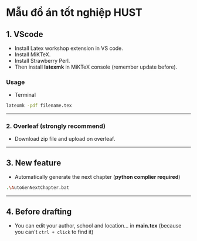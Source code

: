 # Mẫu đồ án tốt nghiệp HUST

## 1. VScode 
- Install Latex workshop extension in VS code.
- Install MiKTeX.
- Install Strawberry Perl.
- Then install **latexmk** in MiKTeX console (remember update before).
### Usage
- Terminal
```bash
latexmk -pdf filename.tex
```
---
### 2.  Overleaf (strongly recommend)
- Download zip file and upload on overleaf.

---
## 3. New feature 
- Automatically generate the next chapter (**python complier required**)
```bash
.\AutoGenNextChapter.bat
```
---
## 4. Before drafting
- You can edit your author, school and location... in **main.tex** (because you can't `ctrl + click` to find it)
